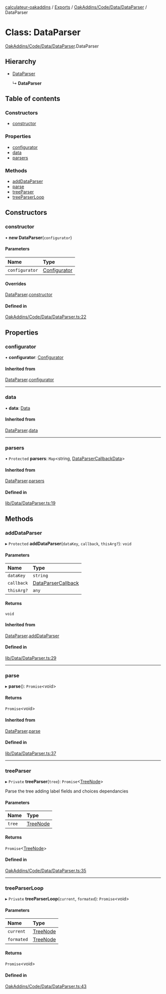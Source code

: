 [calculateur-oakaddins](../README.md) / [Exports](../modules.md) / [OakAddins/Code/Data/DataParser](../modules/oakaddins_code_data_dataparser.md) / DataParser

# Class: DataParser

[OakAddins/Code/Data/DataParser](../modules/oakaddins_code_data_dataparser.md).DataParser

## Hierarchy

- [DataParser](lib_data_dataparser.dataparser.md)

  ↳ **DataParser**

## Table of contents

### Constructors

- [constructor](oakaddins_code_data_dataparser.dataparser.md#constructor)

### Properties

- [configurator](oakaddins_code_data_dataparser.dataparser.md#configurator)
- [data](oakaddins_code_data_dataparser.dataparser.md#data)
- [parsers](oakaddins_code_data_dataparser.dataparser.md#parsers)

### Methods

- [addDataParser](oakaddins_code_data_dataparser.dataparser.md#adddataparser)
- [parse](oakaddins_code_data_dataparser.dataparser.md#parse)
- [treeParser](oakaddins_code_data_dataparser.dataparser.md#treeparser)
- [treeParserLoop](oakaddins_code_data_dataparser.dataparser.md#treeparserloop)

## Constructors

### constructor

• **new DataParser**(`configurator`)

#### Parameters

| Name | Type |
| :------ | :------ |
| `configurator` | [Configurator](lib_configurator.configurator.md) |

#### Overrides

[DataParser](lib_data_dataparser.dataparser.md).[constructor](lib_data_dataparser.dataparser.md#constructor)

#### Defined in

[OakAddins/Code/Data/DataParser.ts:22](https://github.com/P0ulpy/Configurateur-OakAddins/blob/cc0811b/src/OakAddins/Code/Data/DataParser.ts#L22)

## Properties

### configurator

• **configurator**: [Configurator](lib_configurator.configurator.md)

#### Inherited from

[DataParser](lib_data_dataparser.dataparser.md).[configurator](lib_data_dataparser.dataparser.md#configurator)

___

### data

• **data**: [Data](../modules/lib_configurator.md#data)

#### Inherited from

[DataParser](lib_data_dataparser.dataparser.md).[data](lib_data_dataparser.dataparser.md#data)

___

### parsers

• `Protected` **parsers**: `Map`<string, [DataParserCallbackData](../modules/lib_data_dataparser.md#dataparsercallbackdata)\>

#### Inherited from

[DataParser](lib_data_dataparser.dataparser.md).[parsers](lib_data_dataparser.dataparser.md#parsers)

#### Defined in

[lib/Data/DataParser.ts:19](https://github.com/P0ulpy/Configurateur-OakAddins/blob/cc0811b/src/lib/Data/DataParser.ts#L19)

## Methods

### addDataParser

▸ `Protected` **addDataParser**(`dataKey`, `callback`, `thisArg?`): `void`

#### Parameters

| Name | Type |
| :------ | :------ |
| `dataKey` | `string` |
| `callback` | [DataParserCallback](../modules/lib_data_dataparser.md#dataparsercallback) |
| `thisArg?` | `any` |

#### Returns

`void`

#### Inherited from

[DataParser](lib_data_dataparser.dataparser.md).[addDataParser](lib_data_dataparser.dataparser.md#adddataparser)

#### Defined in

[lib/Data/DataParser.ts:29](https://github.com/P0ulpy/Configurateur-OakAddins/blob/cc0811b/src/lib/Data/DataParser.ts#L29)

___

### parse

▸ **parse**(): `Promise`<void\>

#### Returns

`Promise`<void\>

#### Inherited from

[DataParser](lib_data_dataparser.dataparser.md).[parse](lib_data_dataparser.dataparser.md#parse)

#### Defined in

[lib/Data/DataParser.ts:37](https://github.com/P0ulpy/Configurateur-OakAddins/blob/cc0811b/src/lib/Data/DataParser.ts#L37)

___

### treeParser

▸ `Private` **treeParser**(`tree`): `Promise`<[TreeNode](../modules/oakaddins_code_data_dataparser.md#treenode)\>

Parse the tree adding label fields and choices dependancies

#### Parameters

| Name | Type |
| :------ | :------ |
| `tree` | [TreeNode](../modules/oakaddins_code_data_dataparser.md#treenode) |

#### Returns

`Promise`<[TreeNode](../modules/oakaddins_code_data_dataparser.md#treenode)\>

#### Defined in

[OakAddins/Code/Data/DataParser.ts:35](https://github.com/P0ulpy/Configurateur-OakAddins/blob/cc0811b/src/OakAddins/Code/Data/DataParser.ts#L35)

___

### treeParserLoop

▸ `Private` **treeParserLoop**(`current`, `formated`): `Promise`<void\>

#### Parameters

| Name | Type |
| :------ | :------ |
| `current` | [TreeNode](../modules/oakaddins_code_data_dataparser.md#treenode) |
| `formated` | [TreeNode](../modules/oakaddins_code_data_dataparser.md#treenode) |

#### Returns

`Promise`<void\>

#### Defined in

[OakAddins/Code/Data/DataParser.ts:43](https://github.com/P0ulpy/Configurateur-OakAddins/blob/cc0811b/src/OakAddins/Code/Data/DataParser.ts#L43)
